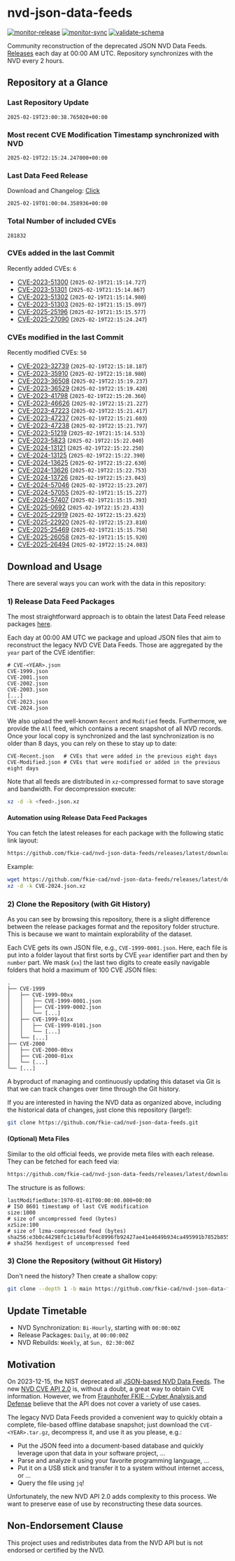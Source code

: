 # nvd-json-data-feeds

[![monitor-release](https://github.com/fkie-cad/nvd-json-data-feeds/actions/workflows/monitor_release.yml/badge.svg)](https://github.com/fkie-cad/nvd-json-data-feeds/actions/workflows/monitor_release.yml)
[![monitor-sync](https://github.com/fkie-cad/nvd-json-data-feeds/actions/workflows/monitor_sync.yml/badge.svg)](https://github.com/fkie-cad/nvd-json-data-feeds/actions/workflows/monitor_sync.yml)
[![validate-schema](https://github.com/fkie-cad/nvd-json-data-feeds/actions/workflows/validate_schema.yml/badge.svg)](https://github.com/fkie-cad/nvd-json-data-feeds/actions/workflows/validate_schema.yml)

Community reconstruction of the deprecated JSON NVD Data Feeds.
[Releases](https://github.com/fkie-cad/nvd-json-data-feeds/releases/latest) each day at 00:00 AM UTC.
Repository synchronizes with the NVD every 2 hours.

## Repository at a Glance

### Last Repository Update

```plain
2025-02-19T23:00:38.765020+00:00
```

### Most recent CVE Modification Timestamp synchronized with NVD

```plain
2025-02-19T22:15:24.247000+00:00
```

### Last Data Feed Release

Download and Changelog: [Click](https://github.com/fkie-cad/nvd-json-data-feeds/releases/latest)

```plain
2025-02-19T01:00:04.358936+00:00
```

### Total Number of included CVEs

```plain
281832
```

### CVEs added in the last Commit

Recently added CVEs: `6`

- [CVE-2023-51300](CVE-2023/CVE-2023-513xx/CVE-2023-51300.json) (`2025-02-19T21:15:14.727`)
- [CVE-2023-51301](CVE-2023/CVE-2023-513xx/CVE-2023-51301.json) (`2025-02-19T21:15:14.867`)
- [CVE-2023-51302](CVE-2023/CVE-2023-513xx/CVE-2023-51302.json) (`2025-02-19T21:15:14.980`)
- [CVE-2023-51303](CVE-2023/CVE-2023-513xx/CVE-2023-51303.json) (`2025-02-19T21:15:15.097`)
- [CVE-2025-25196](CVE-2025/CVE-2025-251xx/CVE-2025-25196.json) (`2025-02-19T21:15:15.577`)
- [CVE-2025-27090](CVE-2025/CVE-2025-270xx/CVE-2025-27090.json) (`2025-02-19T22:15:24.247`)


### CVEs modified in the last Commit

Recently modified CVEs: `50`

- [CVE-2023-32739](CVE-2023/CVE-2023-327xx/CVE-2023-32739.json) (`2025-02-19T22:15:18.187`)
- [CVE-2023-35910](CVE-2023/CVE-2023-359xx/CVE-2023-35910.json) (`2025-02-19T22:15:18.980`)
- [CVE-2023-36508](CVE-2023/CVE-2023-365xx/CVE-2023-36508.json) (`2025-02-19T22:15:19.237`)
- [CVE-2023-36529](CVE-2023/CVE-2023-365xx/CVE-2023-36529.json) (`2025-02-19T22:15:19.420`)
- [CVE-2023-41798](CVE-2023/CVE-2023-417xx/CVE-2023-41798.json) (`2025-02-19T22:15:20.360`)
- [CVE-2023-46626](CVE-2023/CVE-2023-466xx/CVE-2023-46626.json) (`2025-02-19T22:15:21.227`)
- [CVE-2023-47223](CVE-2023/CVE-2023-472xx/CVE-2023-47223.json) (`2025-02-19T22:15:21.417`)
- [CVE-2023-47237](CVE-2023/CVE-2023-472xx/CVE-2023-47237.json) (`2025-02-19T22:15:21.603`)
- [CVE-2023-47238](CVE-2023/CVE-2023-472xx/CVE-2023-47238.json) (`2025-02-19T22:15:21.797`)
- [CVE-2023-51219](CVE-2023/CVE-2023-512xx/CVE-2023-51219.json) (`2025-02-19T21:15:14.533`)
- [CVE-2023-5823](CVE-2023/CVE-2023-58xx/CVE-2023-5823.json) (`2025-02-19T22:15:22.040`)
- [CVE-2024-13121](CVE-2024/CVE-2024-131xx/CVE-2024-13121.json) (`2025-02-19T22:15:22.250`)
- [CVE-2024-13125](CVE-2024/CVE-2024-131xx/CVE-2024-13125.json) (`2025-02-19T22:15:22.390`)
- [CVE-2024-13625](CVE-2024/CVE-2024-136xx/CVE-2024-13625.json) (`2025-02-19T22:15:22.630`)
- [CVE-2024-13626](CVE-2024/CVE-2024-136xx/CVE-2024-13626.json) (`2025-02-19T22:15:22.753`)
- [CVE-2024-13726](CVE-2024/CVE-2024-137xx/CVE-2024-13726.json) (`2025-02-19T22:15:23.043`)
- [CVE-2024-57046](CVE-2024/CVE-2024-570xx/CVE-2024-57046.json) (`2025-02-19T22:15:23.207`)
- [CVE-2024-57055](CVE-2024/CVE-2024-570xx/CVE-2024-57055.json) (`2025-02-19T21:15:15.227`)
- [CVE-2024-57407](CVE-2024/CVE-2024-574xx/CVE-2024-57407.json) (`2025-02-19T21:15:15.393`)
- [CVE-2025-0692](CVE-2025/CVE-2025-06xx/CVE-2025-0692.json) (`2025-02-19T22:15:23.433`)
- [CVE-2025-22919](CVE-2025/CVE-2025-229xx/CVE-2025-22919.json) (`2025-02-19T22:15:23.623`)
- [CVE-2025-22920](CVE-2025/CVE-2025-229xx/CVE-2025-22920.json) (`2025-02-19T22:15:23.810`)
- [CVE-2025-25469](CVE-2025/CVE-2025-254xx/CVE-2025-25469.json) (`2025-02-19T21:15:15.750`)
- [CVE-2025-26058](CVE-2025/CVE-2025-260xx/CVE-2025-26058.json) (`2025-02-19T21:15:15.920`)
- [CVE-2025-26494](CVE-2025/CVE-2025-264xx/CVE-2025-26494.json) (`2025-02-19T22:15:24.083`)


## Download and Usage

There are several ways you can work with the data in this repository:

### 1) Release Data Feed Packages

The most straightforward approach is to obtain the latest Data Feed release packages [here](https://github.com/fkie-cad/nvd-json-data-feeds/releases/latest).

Each day at 00:00 AM UTC we package and upload JSON files that aim to reconstruct the legacy NVD CVE Data Feeds.
Those are aggregated by the `year` part of the CVE identifier:

```
# CVE-<YEAR>.json
CVE-1999.json
CVE-2001.json
CVE-2002.json
CVE-2003.json
[...]
CVE-2023.json
CVE-2024.json
```

We also upload the well-known `Recent` and `Modified` feeds.
Furthermore, we provide the `All` feed, which contains a recent snapshot of all NVD records.
Once your local copy is synchronized and the last synchronization is no older than 8 days, you can rely on these to stay up to date:

```plain
CVE-Recent.json   # CVEs that were added in the previous eight days
CVE-Modified.json # CVEs that were modified or added in the previous eight days
```

Note that all feeds are distributed in `xz`-compressed format to save storage and bandwidth.
For decompression execute:

```sh
xz -d -k <feed>.json.xz
```

#### Automation using Release Data Feed Packages

You can fetch the latest releases for each package with the following static link layout:

```sh
https://github.com/fkie-cad/nvd-json-data-feeds/releases/latest/download/CVE-<YEAR>.json.xz
```

Example:

```sh
wget https://github.com/fkie-cad/nvd-json-data-feeds/releases/latest/download/CVE-2024.json.xz
xz -d -k CVE-2024.json.xz
```

### 2) Clone the Repository (with Git History)

As you can see by browsing this repository, there is a slight difference between the release packages format and the repository folder structure.
This is because we want to maintain explorability of the dataset.

Each CVE gets its own JSON file, e.g., `CVE-1999-0001.json`.
Here, each file is put into a folder layout that first sorts by CVE `year` identifier part and then by `number` part.
We mask (`xx`) the last two digits to create easily navigable folders that hold a maximum of 100 CVE JSON files:

```plain
.
├── CVE-1999
│   ├── CVE-1999-00xx
│   │   ├── CVE-1999-0001.json
│   │   ├── CVE-1999-0002.json
│   │   └── [...]
│   ├── CVE-1999-01xx
│   │   ├── CVE-1999-0101.json
│   │   └── [...]
│   └── [...]
├── CVE-2000
│   ├── CVE-2000-00xx
│   ├── CVE-2000-01xx
│   └── [...]
└── [...]
```

A byproduct of managing and continuously updating this dataset via Git is that we can track changes over time through the Git history.

If you are interested in having the NVD data as organized above, including the historical data of changes, just clone this repository (large!):

```sh
git clone https://github.com/fkie-cad/nvd-json-data-feeds.git
```

#### (Optional) Meta Files

Similar to the old official feeds, we provide meta files with each release. They can be fetched for each feed via:

```sh
https://github.com/fkie-cad/nvd-json-data-feeds/releases/latest/download/CVE-<YEAR>.meta
```

The structure is as follows:

```plain
lastModifiedDate:1970-01-01T00:00:00.000+00:00                          # ISO 8601 timestamp of last CVE modification
size:1000                                                               # size of uncompressed feed (bytes)
xzSize:100                                                              # size of lzma-compressed feed (bytes)
sha256:e3b0c44298fc1c149afbf4c8996fb92427ae41e4649b934ca495991b7852b855 # sha256 hexdigest of uncompressed feed
```

### 3) Clone the Repository (without Git History)

Don't need the history? Then create a shallow copy:

```sh
git clone --depth 1 -b main https://github.com/fkie-cad/nvd-json-data-feeds.git
```


## Update Timetable

* NVD Synchronization: `Bi-Hourly`, starting with `00:00:00Z`
* Release Packages: `Daily`, at `00:00:00Z`
* NVD Rebuilds: `Weekly`, at `Sun, 02:30:00Z`


## Motivation

On 2023-12-15, the NIST deprecated all [JSON-based NVD Data Feeds](https://nvd.nist.gov/vuln/data-feeds#divRetirementBanner-1).
The new [NVD CVE API 2.0](https://nvd.nist.gov/developers/vulnerabilities) is, without a doubt, a great way to obtain CVE information.
However, we from [Fraunhofer FKIE - Cyber Analysis and Defense](https://www.fkie.fraunhofer.de/en/departments/cad.html) believe that the API does not cover a variety of use cases.

The legacy NVD Data Feeds provided a convenient way to quickly obtain a complete, file-based offline database snapshot; just download the `CVE-<YEAR>.tar.gz`, decompress it, and use it as you please, e.g.:

- Put the JSON feed into a document-based database and quickly leverage upon that data in your software project, ...
- Parse and analyze it using your favorite programming language, ...
- Put it on a USB stick and transfer it to a system without internet access, or ...
- Query the file using `jq`!

Unfortunately, the new NVD API 2.0 adds complexity to this process.
We want to preserve ease of use by reconstructing these data sources.

## Non-Endorsement Clause

This project uses and redistributes data from the NVD API but is not endorsed or certified by the NVD.